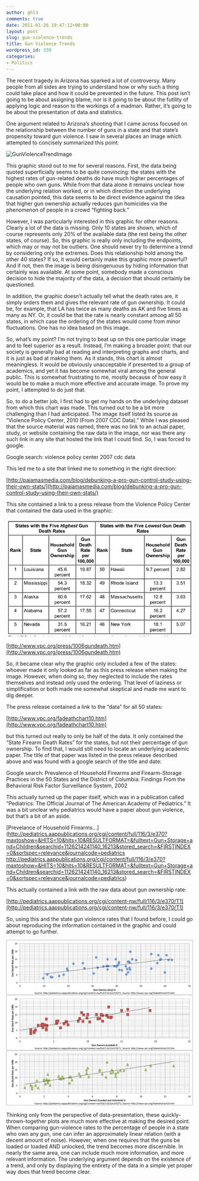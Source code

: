 ```yaml
---
author: ghl3
comments: true
date: 2011-01-26 19:47:12+00:00
layout: post
slug: gun-violence-trends
title: Gun Violence Trends
wordpress_id: 339
categories:
- Politics
---
```


The recent tragedy in Arizona has sparked a lot of controversy.  Many people from all sides are trying to understand how or why such a thing could take place and how it could be prevented in the future.  This post isn’t going to be about assigning blame, nor is it going to be about the futility of applying logic and reason to the workings of a madman.  Rather, it’s going to be about the presentation of data and statistics.

One argument related to Arizona’s shooting that I came across focused on the relationship between the number of guns in a state and that state’s propensity toward gun violence.  I saw in several places an image which attempted to concisely summarized this point:

![GunViolenceTrendImage](http://www.blogforarizona.com/.a/6a00d8341bf80c53ef0147e1b7ffa2970b-500wi)

This graphic stood out to me for several reasons.  First, the data being quoted superficially seems to be quite convincing: the states with the highest rates of gun-related deaths do have much higher percentages of people who own guns.  While from that data alone it remains unclear how the underlying relation worked, or in which direction the underlying causation pointed, this data seems to be direct evidence against the idea that higher gun ownership actually reduces gun homicides via the phenomenon of people in a crowd “fighting back.”

However, I was particularly interested in this graphic for other reasons.  Clearly a lot of the data is missing.  Only 10 states are shown, which of course represents only 20% of the available data (the rest being the other states, of course).  So, this graphic is really only including the endpoints, which may or may not be outliers.  One should never try to determine a trend by considering only the extremes.  Does this relationship hold among the other 40 states?  If so, it would certainly make this graphic more powerful?  And if not, then the image is being disingenuous by hiding information that certainly was available.  At some point, somebody made a conscious decision to hide the majority of the data, a decision that should certainly be questioned.

In addition, the graphic doesn’t actually tell what the death rates are, it simply orders them and gives the relevant rate of gun ownership.  It could be, for example, that LA has twice as many deaths as AK and five times as many as NY.  Or, it could be that the rate is nearly constant among all 50 states, in which case the ordering of the states would come from minor fluctuations.  One has no idea based on this image.

So, what’s my point?  I’m not trying to beat up on this one particular image and to feel superior as a result.  Instead, I’m making a broader point: that our society is generally bad at reading and interpreting graphs and charts, and it is just as bad at making them.  As it stands, this chart is almost meaningless.  It would be obviously unacceptable if presented to a group of academics, and yet it has become somewhat viral among the general public.  This is somewhat frustrating to me, mostly because of how easy it would be to make a much more effective and accurate image.  To prove my point, I attempted to do just that.

So, to do a better job, I first had to get my hands on the underlying dataset from which this chart was made.  This turned out to be a bit more challenging than I had anticipated.  The image itself listed its source as “Violence Policy Center, 2010 (From 2007 CDC Data).”  While I was pleased that the source material was named, there was no link to an actual paper, study, or website containing the raw data in the image, nor was there any such link in any site that hosted the link that I could find.  So, I was forced to google.

Google search:  violence policy center 2007 cdc data

This led me to a site that linked me to something in the right direction:

[http://pajamasmedia.com/blog/debunking-a-pro-gun-control-study-using-their-own-stats/](http://pajamasmedia.com/blog/debunking-a-pro-gun-control-study-using-their-own-stats/)

This site contained a link to a press release from the Violence Policy Center that contained the data used in the graphic:

[![](/static/uploads/2011/01/GunTable1.jpg)](/static/uploads/2011/01/GunTable1.jpg)

[http://www.vpc.org/press/1006gundeath.htm](http://www.vpc.org/press/1006gundeath.htm)

So, it became clear why the graphic only included a few of the states: whoever made it only looked as far as this press release when making the image.  However, when doing so, they neglected to include the rates themselves and instead only used the ordering.  That level of laziness or simplification or both made me somewhat skeptical and made me want to dig deeper.

The press release contained a link to the “data” for all 50 states:

[http://www.vpc.org/fadeathchart10.htm](http://www.vpc.org/fadeathchart10.htm)

but this turned out really to only be half of the data.  It only contained the “State Firearm Death Rates” for the states, but not their percentage of gun ownership.  To find that, I would still need to locate an underlying academic paper.  The title of that paper was listed in the press release described above and was found with a google search of the title and date:

Google search: Prevalence of Household Firearms and Firearm-Storage Practices in the 50 States and the District of Columbia: Findings From the Behavioral Risk Factor Surveillance System, 2002

This actually turned up the paper itself, which was in a publication called “Pediatrics:
The Official Journal of The American Academy of Pediatrics.”  It was a bit unclear why pediatrics would have a paper about gun violence, but that’s a bit of an aside.

[Prevelance of Household Firearms...](http://pediatrics.aappublications.org/cgi/content/full/116/3/e370?maxtoshow=&HITS=10&hits=10&RESULTFORMAT=&fulltext=Gun+Storage+and+Children&searchid=1126214241140_16213&stored_search=&FIRSTINDEX=0&sortspec=relevance&journalcode=pediatrics http://pediatrics.aappublications.org/cgi/content/full/116/3/e370?maxtoshow=&HITS=10&hits=10&RESULTFORMAT=&fulltext=Gun+Storage+and+Children&searchid=1126214241140_16213&stored_search=&FIRSTINDEX=0&sortspec=relevance&journalcode=pediatrics)

This actually contained a link with the raw data about gun ownership rate:

[http://pediatrics.aappublications.org/cgi/content-nw/full/116/3/e370/T1](http://pediatrics.aappublications.org/cgi/content-nw/full/116/3/e370/T1)

So, using this and the state gun violence rates that I found before, I could go about reproducing the information contained in the graphic and could attempt to go further.

[![](/static/uploads/2011/01/All.png)](/static/uploads/2011/01/All.png)

Thinking only from the perspective of data-presentation, these quickly-thrown-together plots are much more effective at making the desired point.  When comparing gun-violence rates to the percentage of people in a state who own any gun, one can infer an approximately linear relation (with a decent amount of noise).  However, when one requires that the guns be loaded or loaded AND unlocked, the trend becomes more discernible.  In nearly the same area, one can include much more information, and more relevant information.  The underlying argument depends on the existence of a trend, and only by displaying the entirety of the data in a simple yet proper way does that trend become clear.
